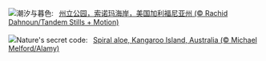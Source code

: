 ![](https://www.bing.com/th?id=OHR.SonomaCoast_ZH-CN9187330701_UHD.jpg&w=1000)潮汐与暮色:&nbsp;&ensp;[州立公园，索诺玛海岸，美国加利福尼亚州 (© Rachid Dahnoun/Tandem Stills + Motion)](https://www.bing.com/th?id=OHR.SonomaCoast_ZH-CN9187330701_UHD.jpg)
<br><br/>
![](https://www.bing.com/th?id=OHR.FibonacciAloe_EN-US5137471725_UHD.jpg&w=1000)Nature's secret code:&nbsp;&ensp;[Spiral aloe, Kangaroo Island, Australia (© Michael Melford/Alamy)](https://www.bing.com/th?id=OHR.FibonacciAloe_EN-US5137471725_UHD.jpg)
<br><br/>
